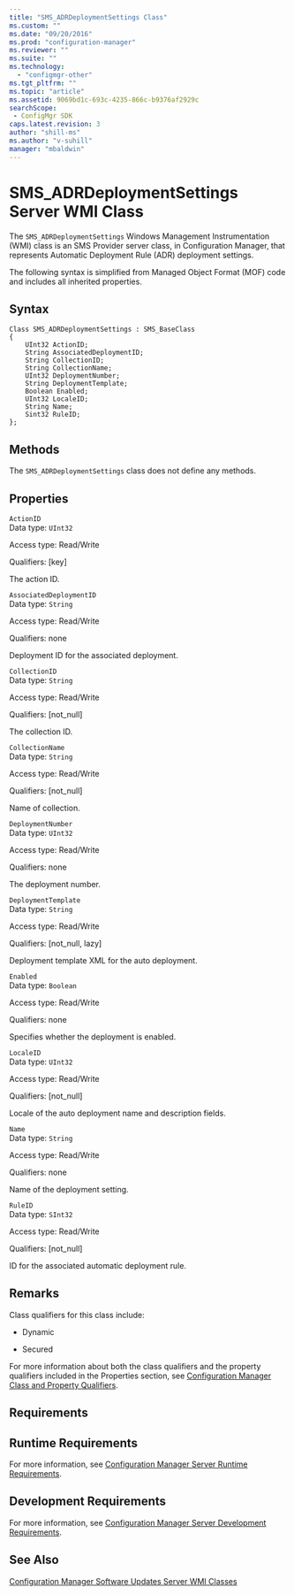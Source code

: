 ```yaml
---
title: "SMS_ADRDeploymentSettings Class"
ms.custom: ""
ms.date: "09/20/2016"
ms.prod: "configuration-manager"
ms.reviewer: ""
ms.suite: ""
ms.technology:
  - "configmgr-other"
ms.tgt_pltfrm: ""
ms.topic: "article"
ms.assetid: 9069bd1c-693c-4235-866c-b9376af2929csearchScope: - ConfigMgr SDK
caps.latest.revision: 3
author: "shill-ms"
ms.author: "v-suhill"
manager: "mbaldwin"
---
```

# SMS_ADRDeploymentSettings Server WMI Class
The `SMS_ADRDeploymentSettings` Windows Management Instrumentation (WMI) class is an SMS Provider server class, in Configuration Manager, that represents Automatic Deployment Rule (ADR) deployment settings.  

 The following syntax is simplified from Managed Object Format (MOF) code and includes all inherited properties.  

## Syntax  

```  
Class SMS_ADRDeploymentSettings : SMS_BaseClass  
{  
    UInt32 ActionID;  
    String AssociatedDeploymentID;  
    String CollectionID;  
    String CollectionName;  
    UInt32 DeploymentNumber;  
    String DeploymentTemplate;  
    Boolean Enabled;  
    UInt32 LocaleID;  
    String Name;  
    Sint32 RuleID;  
};  

```  

## Methods  
 The `SMS_ADRDeploymentSettings` class does not define any methods.  

## Properties  
 `ActionID`  
 Data type: `UInt32`  

 Access type: Read/Write  

 Qualifiers: [key]  

 The action ID.  

 `AssociatedDeploymentID`  
 Data type: `String`  

 Access type: Read/Write  

 Qualifiers: none  

 Deployment ID for the associated deployment.  

 `CollectionID`  
 Data type: `String`  

 Access type: Read/Write  

 Qualifiers: [not_null]  

 The collection ID.  

 `CollectionName`  
 Data type: `String`  

 Access type: Read/Write  

 Qualifiers: [not_null]  

 Name of collection.  

 `DeploymentNumber`  
 Data type: `UInt32`  

 Access type: Read/Write  

 Qualifiers: none  

 The deployment number.  

 `DeploymentTemplate`  
 Data type: `String`  

 Access type: Read/Write  

 Qualifiers: [not_null, lazy]  

 Deployment template XML for the auto deployment.  

 `Enabled`  
 Data type: `Boolean`  

 Access type: Read/Write  

 Qualifiers: none  

 Specifies whether the deployment is enabled.  

 `LocaleID`  
 Data type: `UInt32`  

 Access type: Read/Write  

 Qualifiers: [not_null]  

 Locale of the auto deployment name and description fields.  

 `Name`  
 Data type: `String`  

 Access type: Read/Write  

 Qualifiers: none  

 Name of the deployment setting.  

 `RuleID`  
 Data type: `SInt32`  

 Access type: Read/Write  

 Qualifiers: [not_null]  

 ID for the associated automatic deployment rule.  

## Remarks  
 Class qualifiers for this class include:  

-   Dynamic  

-   Secured  

 For more information about both the class qualifiers and the property qualifiers included in the Properties section, see [Configuration Manager Class and Property Qualifiers](../../../develop/reference/misc/class-and-property-qualifiers.md).  

## Requirements  

## Runtime Requirements  
 For more information, see [Configuration Manager Server Runtime Requirements](../../../develop/core/reqs/server-runtime-requirements.md).  

## Development Requirements  
 For more information, see [Configuration Manager Server Development Requirements](../../../develop/core/reqs/server-development-requirements.md).  

## See Also  
 [Configuration Manager Software Updates Server WMI Classes](../../../develop/reference/sum/software-updates-server-wmi-classes.md)
